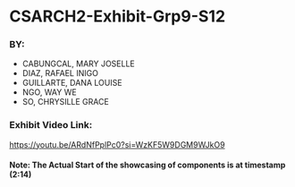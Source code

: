 # CSARCH2-Exhibit-Grp9-S12
### BY:
- CABUNGCAL, MARY JOSELLE
- DIAZ, RAFAEL INIGO
- GUILLARTE, DANA LOUISE
- NGO, WAY WE
- SO, CHRYSILLE GRACE
### Exhibit Video Link:
https://youtu.be/ARdNfPplPc0?si=WzKF5W9DGM9WJkO9
#### Note: The Actual Start of the showcasing of components is at timestamp (2:14)
